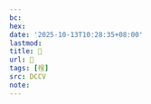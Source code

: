 ```yaml
---
bc:
hex:
date: '2025-10-13T10:28:35+08:00'
lastmod:
title: 􄥄
url: 􄥄
tags: [䄇]
src: DCCV
note:
---
```

